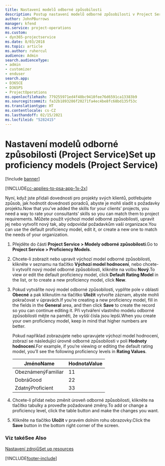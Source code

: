 ```yaml
---
title: Nastavení modelů odborné způsobilosti
description: Postup nastavení modelů odborné způsobilosti v Project Service
author: JohnPBurrows
manager: kfend
ms.service: project-operations
ms.custom:
- dyn365-projectservice
ms.date: 8/03/2018
ms.topic: article
ms.author: ruhercul
audience: Admin
search.audienceType:
- admin
- customizer
- enduser
search.app:
- D365CE
- D365PS
- ProjectOperations
ms.openlocfilehash: 779255971ed4f48bc9410fee76d6591ca13383b9
ms.sourcegitcommit: fa32b1893286f20271fa4ec4be8fc68bd135f53c
ms.translationtype: HT
ms.contentlocale: cs-CZ
ms.lasthandoff: 02/15/2021
ms.locfileid: "5282415"
---
```

# <a name="set-up-proficiency-models-project-service"></a><span data-ttu-id="81d3b-103">Nastavení modelů odborné způsobilosti (Project Service)</span><span class="sxs-lookup"><span data-stu-id="81d3b-103">Set up proficiency models (Project Service)</span></span>

[!include [banner](../includes/psa-now-project-operations.md)]

[!INCLUDE[cc-applies-to-psa-app-1x-2x](../includes/cc-applies-to-psa-app-1x-2x.md)]

<span data-ttu-id="81d3b-104">Nyní, když jste přidali dovednosti pro projekty svých klientů, potřebujete způsob, jak hodnotit dovednosti poradců, abyste je mohli sladit s požadavky projektu.</span><span class="sxs-lookup"><span data-stu-id="81d3b-104">Now that you’ve added the skills for your clients’ projects, you need a way to rate your consultants’ skills so you can match them to project requirements.</span></span> <span data-ttu-id="81d3b-105">Můžete použít výchozí model odborné způsobilosti, upravit jej nebo vytvořit nový tak, aby odpovídal požadavkům vaší organizace.</span><span class="sxs-lookup"><span data-stu-id="81d3b-105">You can use the default proficiency model, edit it, or create a new one to match the needs of your organization.</span></span>  
  
1.  <span data-ttu-id="81d3b-106">Přejděte do části **Project Service > Modely odborné způsobilosti**.</span><span class="sxs-lookup"><span data-stu-id="81d3b-106">Go to **Project Service > Proficiency Models**.</span></span>  
  
2.  <span data-ttu-id="81d3b-107">Chcete-li zobrazit nebo upravit výchozí model odborné způsobilosti, klikněte v seznamu na tlačítko **Výchozí model hodnocení**, nebo chcete-li vytvořit nový model odborné způsobilosti, klikněte na volbu **Nový**.</span><span class="sxs-lookup"><span data-stu-id="81d3b-107">To view or edit the default proficiency model, click **Default Rating Model** in the list, or to create a new proficiency model, click **New**.</span></span>  
  
3.  <span data-ttu-id="81d3b-108">Pokud vytváříte nový model odborné způsobilosti, vyplňte pole v oblasti **Obecné** a pak kliknutím na tlačítko **Uložit** vytvořte záznam, abyste mohli pokračovat v úpravách.</span><span class="sxs-lookup"><span data-stu-id="81d3b-108">If you’re creating a new proficiency model, fill in the fields in the **General** area, and then click **Save** to create the record so you can continue editing it.</span></span> <span data-ttu-id="81d3b-109">Při vytváření vlastního modelu odborné způsobilosti mějte na paměti, že vyšší čísla jsou lepší.</span><span class="sxs-lookup"><span data-stu-id="81d3b-109">When you create your own proficiency model, keep in mind that higher numbers are better.</span></span>  
  
     <span data-ttu-id="81d3b-110">Pokud například zobrazujete nebo upravujete výchozí model hodnocení, zobrazí se následující úrovně odborné způsobilosti v poli **Hodnoty hodnocení**.</span><span class="sxs-lookup"><span data-stu-id="81d3b-110">For example, if you’re viewing or editing the default rating model, you’ll see the following proficiency levels in **Rating Values**.</span></span>  
  
    |<span data-ttu-id="81d3b-111">Jméno</span><span class="sxs-lookup"><span data-stu-id="81d3b-111">Name</span></span>|<span data-ttu-id="81d3b-112">Hodnota</span><span class="sxs-lookup"><span data-stu-id="81d3b-112">Value</span></span>|  
    |----------|-----------|  
    |<span data-ttu-id="81d3b-113">Obeznámený</span><span class="sxs-lookup"><span data-stu-id="81d3b-113">Familiar</span></span>|<span data-ttu-id="81d3b-114">1</span><span class="sxs-lookup"><span data-stu-id="81d3b-114">1</span></span>|  
    |<span data-ttu-id="81d3b-115">Dobrá</span><span class="sxs-lookup"><span data-stu-id="81d3b-115">Good</span></span>|<span data-ttu-id="81d3b-116">2</span><span class="sxs-lookup"><span data-stu-id="81d3b-116">2</span></span>|  
    |<span data-ttu-id="81d3b-117">Zdatný</span><span class="sxs-lookup"><span data-stu-id="81d3b-117">Proficient</span></span>|<span data-ttu-id="81d3b-118">3</span><span class="sxs-lookup"><span data-stu-id="81d3b-118">3</span></span>|  
  
4.  <span data-ttu-id="81d3b-119">Chcete-li přidat nebo změnit úroveň odborné způsobilosti, klikněte na tlačítko tabulky a proveďte požadované změny.</span><span class="sxs-lookup"><span data-stu-id="81d3b-119">To add or change a proficiency level, click the table button and make the changes you want.</span></span>  
  
5.  <span data-ttu-id="81d3b-120">Klikněte na tlačítko **Uložit** v pravém dolním rohu obrazovky.</span><span class="sxs-lookup"><span data-stu-id="81d3b-120">Click the **Save** button in the bottom right corner of the screen.</span></span>  
  
### <a name="see-also"></a><span data-ttu-id="81d3b-121">Viz také</span><span class="sxs-lookup"><span data-stu-id="81d3b-121">See Also</span></span>  
 [<span data-ttu-id="81d3b-122">Nastavení zdrojů</span><span class="sxs-lookup"><span data-stu-id="81d3b-122">Set up resources</span></span>](../psa/set-up-resources.md)


[!INCLUDE[footer-include](../includes/footer-banner.md)]